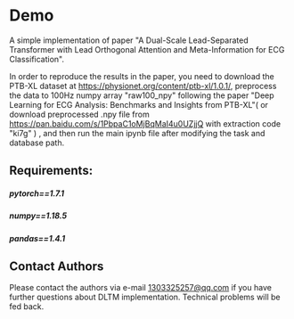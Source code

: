 # Demo
A simple implementation of paper "A Dual-Scale Lead-Separated Transformer with Lead Orthogonal Attention and Meta-Information for ECG Classification". 

In order to reproduce the results in the paper, you need to download the PTB-XL dataset at https://physionet.org/content/ptb-xl/1.0.1/, preprocess the data to 100Hz numpy array "raw100_npy" following the paper "Deep Learning for ECG Analysis: Benchmarks and Insights from PTB-XL"( or download preprocessed .npy file from https://pan.baidu.com/s/1PbpaC1oMjBqMaI4u0UZjjQ with extraction code "ki7g" ) , and then run the main ipynb file after modifying the task and database path.

## Requirements:
##### pytorch==1.7.1
##### numpy==1.18.5
##### pandas==1.4.1

## Contact Authors
Please contact the authors via e-mail 1303325257@qq.com if you have further questions about DLTM implementation. Technical problems will be fed back.
